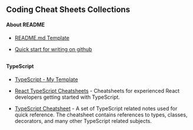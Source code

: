 
## Coding Cheat Sheets Collections

#### About README
- [README.md Template](https://github.com/johnreylayague/code-snippet/blob/main/readme-template.md)

- [Quick start for writing on github](https://docs.github.com/en/get-started/writing-on-github/getting-started-with-writing-and-formatting-on-github/quickstart-for-writing-on-github)

##

#### TypeScript
- [TypeScript - My Template](https://github.com/johnreylayague/code-snippet/blob/main/typescript.md)

- [React TypeScript Cheatsheets](https://react-typescript-cheatsheet.netlify.app) - Cheatsheets for experienced React developers getting started with TypeScript.

- [TypeScript Cheatsheet](https://rmolinamir.github.io/typescript-cheatsheet/) - A set of TypeScript related notes used for quick reference. The cheatsheet contains references to types, classes, decorators, and many other TypeScript related subjects.

